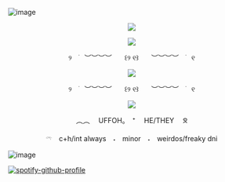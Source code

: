 ![image](https://github.com/user-attachments/assets/a5e83884-b87d-462a-b3bf-f0a1563622d3)

<p align="center" width="100%">
    <img src="https://komarev.com/ghpvc/?username=uffohsnack&label=Ⳋ᧙ㅤcuties&color=f5c4d4&style=for-the-badge"> 
</p>

<p align="center" width="100%">
<image src="https://github.com/user-attachments/assets/7b76b6a3-0ca5-4d8e-be7e-cf9666170c1f"
</p>

<p align="center" width="100%">
୨ㅤ࣪ㅤ︶︶︶︶ㅤㅤ꒰୨ ୧꒱ㅤㅤ︶︶︶︶ㅤ࣪ㅤ୧
</p>

<p align="center" width="100%">
<image src="https://github.com/user-attachments/assets/820a48e3-186a-415b-bb8d-f555a68d2c4b"
</p>
<p align="center" width="100%">
୨ㅤ࣪ㅤ︶︶︶︶ㅤㅤ꒰୨ ୧꒱ㅤㅤ︶︶︶︶ㅤ࣪ㅤ୧

<p align="center" width="100%">
<image src="https://github.com/user-attachments/assets/14bc28f5-a326-4017-a3c0-79f83b08ee32&https://github.com/user-attachments/assets/b2555f20-0107-4e62-b991-46f564bd972d"
</p>

</p>
<p align="center" width="100%">
︵︵ 　UFFOH。　⁺　 HE/THEY  ᘝ
</p>

<p align="center" width="100%">
𓍼　c+h/int always　˖⁠　minor　˖⁠　weirdos/freaky dni
</p>

![image](https://github.com/user-attachments/assets/bafa9ac2-811f-4889-b4de-076bcb0c9702)

[![spotify-github-profile](https://spotify-github-profile.kittinanx.com/api/view?uid=31vo5s6i4vaffyzzsvdeat4opp6q&cover_image=true&theme=novatorem&show_offline=true&background_color=121212&interchange=true&bar_color=454545&bar_color_cover=false)](https://spotify-github-profile.kittinanx.com/api/view?uid=31vo5s6i4vaffyzzsvdeat4opp6q&redirect=true)
